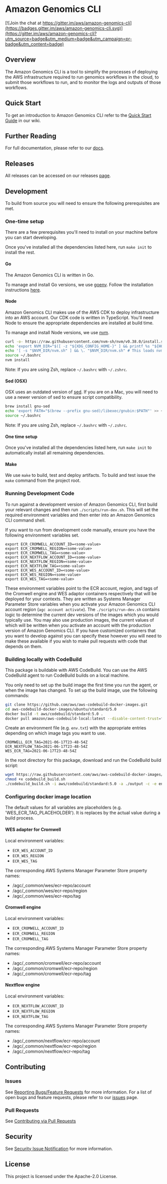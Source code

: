 # Amazon Genomics CLI

[![Join the chat at https://gitter.im/aws/amazon-genomics-cli](https://badges.gitter.im/aws/amazon-genomics-cli.svg)](https://gitter.im/aws/amazon-genomics-cli?utm_source=badge&utm_medium=badge&utm_campaign=pr-badge&utm_content=badge)

## Overview

The Amazon Genomics CLI is a tool to simplify the processes of deploying the AWS infrastructure required to
run genomics workflows in the cloud, to submit those workflows to run, and to monitor the logs and outputs of those workflows.

## Quick Start

To get an introduction to Amazon Genomics CLI refer to the [Quick Start Guide](https://aws.github.io/amazon-genomics-cli/docs/getting-started/)
in our wiki.

## Further Reading

For full documentation, please refer to our [docs](https://aws.github.io/amazon-genomics-cli/docs/).

## Releases

All releases can be accessed on our releases [page](https://github.com/aws/amazon-genomics-cli/releases).

## Development

To build from source you will need to ensure the following prerequisites are met.

### One-time setup

There are a few prerequisites you'll need to install on your machine before you can start developing.

Once you've installed all the dependencies listed here, run `make init` to install the rest.

#### Go

The Amazon Genomics CLI is written in Go.

To manage and install Go versions, we use [goenv](https://github.com/syndbg/goenv). Follow the installation
instructions [here](https://github.com/syndbg/goenv/blob/master/INSTALL.md).

#### Node

Amazon Genomics CLI makes use of the AWS CDK to deploy infrastructure into an AWS account. Our CDK code is written in TypeScript.
You'll need Node to ensure the appropriate dependencies are installed at build time.

To manage and install Node versions, we use [nvm](https://github.com/nvm-sh/nvm).

```bash
curl -o- https://raw.githubusercontent.com/nvm-sh/nvm/v0.38.0/install.sh | bash
echo 'export NVM_DIR="$([ -z "${XDG_CONFIG_HOME-}" ] && printf %s "${HOME}/.nvm" || printf %s "${XDG_CONFIG_HOME}/nvm")"' >> ~/.bashrc
echo '[ -s "$NVM_DIR/nvm.sh" ] && \. "$NVM_DIR/nvm.sh" # This loads nvm' >> ~/.bashrc
source ~/.bashrc
nvm install
```

Note: If you are using Zsh, replace `~/.bashrc` with `~/.zshrc`.

#### Sed (OSX)

OSX uses an outdated version of [sed](https://www.gnu.org/software/sed/manual/sed.html). If you are on a Mac, you will
need to use a newer version of sed to ensure script compatibility.

```bash
brew install gnu-sed
echo 'export PATH="$(brew --prefix gnu-sed)/libexec/gnubin:$PATH"' >> ~/.bashrc
source ~/.bashrc
```

Note: If you are using Zsh, replace `~/.bashrc` with `~/.zshrc`.

#### One time setup

Once you've installed all the dependencies listed here, run `make init` to automatically install all remaining dependencies.


#### Make

We use `make` to build, test and deploy artifacts. To build and test issue the `make` command from the project root.

### Running Development Code

To run against a development version of Amazon Genomics CLI, first build your relevant changes and then run `./scripts/run-dev.sh`. This will
set the required environment variables and then enter into an Amazon Genomics CLI command shell.

If you want to run from development code manually, ensure you have the following environment variables set.

```shell
export ECR_CROMWELL_ACCOUNT_ID=<some-value>
export ECR_CROMWELL_REGION=<some-value>
export ECR_CROMWELL_TAG=<some-value>
export ECR_NEXTFLOW_ACCOUNT_ID=<some-value>
export ECR_NEXTFLOW_REGION=<some-value>
export ECR_NEXTFLOW_TAG=<some-value>
export ECR_WES_ACCOUNT_ID=<some-value>
export ECR_WES_REGION=<some-value>
export ECR_WES_TAG=<some-value>
```

These environment variables point to the ECR account, region, and tags of the Cromwell engine and WES adaptor containers respectively
that will be deployed for your contexts. They are written as Systems Manager Parameter Store variables when you activate
your Amazon Genomics CLI account region (`agc account activate`). The `./scripts/run-dev.sh` contains logic to determine the current
dev versions of the images which you would typically use. You may also use production images, the current values of which will
be written when you activate an account with the production version of Amazon Genomics CLI. If you have customized containers that you 
want to develop against you can specify these however you will need to make these available if you wish to make pull requests
with code that depends on them.

### Building locally with CodeBuild

This package is buildable with AWS CodeBuild. You can use the AWS CodeBuild agent to run CodeBuild builds on a local
machine.

You only need to set up the build image the first time you run the agent, or when the image has changed. To set up the
build image, use the following commands:

```bash
git clone https://github.com/aws/aws-codebuild-docker-images.git
cd aws-codebuild-docker-images/ubuntu/standard/5.0
docker build -t aws/codebuild/standard:5.0 .
docker pull amazon/aws-codebuild-local:latest --disable-content-trust=false
```

Create an environment file (e.g. `env.txt`) with the appropriate entries depending on which image tags you want to use.

```shell
CROMWELL_ECR_TAG=2021-06-17T23-48-54Z
ECR_NEXTFLOW_TAG=2021-06-17T23-48-54Z
WES_ECR_TAG=2021-06-17T23-48-54Z
```

In the root directory for this package, download and run the CodeBuild build script:

```bash
wget https://raw.githubusercontent.com/aws/aws-codebuild-docker-images/master/local_builds/codebuild_build.sh
chmod +x codebuild_build.sh
./codebuild_build.sh -i aws/codebuild/standard:5.0 -a ./output -c -e env.txt
```

### Configuring docker image location

The default values for all variables are placeholders (e.g. 'WES_ECR_TAG_PLACEHOLDER'). It is replaces by the actual
value during a build process.

#### WES adapter for Cromwell

Local environment variables:

- `ECR_WES_ACCOUNT_ID`
- `ECR_WES_REGION`
- `ECR_WES_TAG`

The corresponding AWS Systems Manager Parameter Store property names:

- /agc/_common/wes/ecr-repo/account
- /agc/_common/wes/ecr-repo/region
- /agc/_common/wes/ecr-repo/tag

#### Cromwell engine

Local environment variables:

- `ECR_CROMWELL_ACCOUNT_ID`
- `ECR_CROMWELL_REGION`
- `ECR_CROMWELL_TAG`

The corresponding AWS Systems Manager Parameter Store property names:

- /agc/_common/cromwell/ecr-repo/account
- /agc/_common/cromwell/ecr-repo/region
- /agc/_common/cromwell/ecr-repo/tag

#### Nextflow engine

Local environment variables:

- `ECR_NEXTFLOW_ACCOUNT_ID`
- `ECR_NEXTFLOW_REGION`
- `ECR_NEXTFLOW_TAG`

The corresponding AWS Systems Manager Parameter Store property names:

- /agc/_common/nextflow/ecr-repo/account
- /agc/_common/nextflow/ecr-repo/region
- /agc/_common/nextflow/ecr-repo/tag

## Contributing

### Issues

See [Reporting Bugs/Feature Requests](CONTRIBUTING.md#reporting-bugsfeature-requests) for more information. For a list of
open bugs and feature requests, please refer to our [issues](https://github.com/aws/amazon-genomics-cli/issues?q=is%3Aopen+is%3Aissue) page.

### Pull Requests

See [Contributing via Pull Requests](CONTRIBUTING.md#contributing-via-pull-requests)

## Security

See [Security Issue Notification](CONTRIBUTING.md#security-issue-notifications) for more information.

## License

This project is licensed under the Apache-2.0 License.

